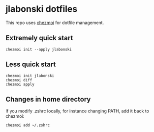# jlabonski dotfiles

This repo uses [chezmoi](https://www.chezmoi.io) for dotfile management. 

## Extremely quick start

	chezmoi init --apply jlabonski

## Less quick start

	chezmoi init jlabonski
	chezmoi diff
	chezmoi apply

## Changes in home directory

If you modify .zshrc locally, for instance changing PATH, add it back to
chezmoi:

    chezmoi add ~/.zshrc

